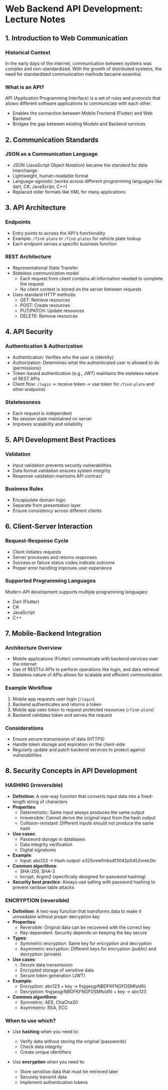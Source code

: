 # Web Backend API Development: Lecture Notes

## 1. Introduction to Web Communication

### Historical Context
In the early days of the internet, communication between systems was complex and non-standardized. 
With the growth of distributed systems, the need for standardized communication methods became essential.

### What is an API?
API (Application Programming Interface) is a set of rules and protocols that allows different software applications to communicate with each other.
- Enables the connection between Mobile Frontend (Flutter) and Web Backend
- Bridges the gap between existing Models and Backend services

## 2. Communication Standards

### JSON as a Communication Language
- JSON (JavaScript Object Notation) became the standard for data interchange
- Lightweight, human-readable format
- Language-agnostic (works across different programming languages like dart, C#, JavaScript, C++)
- Replaced older formats like XML for many applications

## 3. API Architecture

### Endpoints
- Entry points to access the API's functionality
- Example: `/find-plate` or `/find-plates` for vehicle plate lookup
- Each endpoint serves a specific business function

### REST Architecture
- Representational State Transfer
- Stateless communication model
  - Each request from client contains all information needed to complete the request
  - No client context is stored on the server between requests
- Uses standard HTTP methods:
  - GET: Retrieve resources
  - POST: Create resources
  - PUT/PATCH: Update resources
  - DELETE: Remove resources

## 4. API Security

### Authentication & Authorization
- Authentication: Verifies who the user is (identity)
- Authorization: Determines what the authenticated user is allowed to do (permissions)
- Token-based authentication (e.g., JWT) maintains the stateless nature of REST APIs
- Client flow: `/login` → receive token → use token for `/find-plate` and other endpoints

### Statelessness
- Each request is independent
- No session state maintained on server
- Improves scalability and reliability

## 5. API Development Best Practices

### Validation
- Input validation prevents security vulnerabilities
- Data format validation ensures system integrity
- Response validation maintains API contract

### Business Rules
- Encapsulate domain logic
- Separate from presentation layer
- Ensure consistency across different clients

## 6. Client-Server Interaction

### Request-Response Cycle
- Client initiates requests
- Server processes and returns responses
- Success or failure status codes indicate outcome
- Proper error handling improves user experience

### Supported Programming Languages
Modern API development supports multiple programming languages:
- Dart (Flutter)
- C#
- JavaScript
- C++

## 7. Mobile-Backend Integration

### Architecture Overview
- Mobile applications (Flutter) communicate with backend services over the internet
- Use of RESTful APIs to perform operations like login, and data retrieval
- Stateless nature of APIs allows for scalable and efficient communication

### Example Workflow
1. Mobile app requests user login (`/login`)
2. Backend authenticates and returns a token
3. Mobile app uses token to request protected resources (`/find-plate`)
4. Backend validates token and serves the request

### Considerations
- Ensure secure transmission of data (HTTPS)
- Handle token storage and expiration on the client-side
- Regularly update and patch backend services to protect against vulnerabilities

## 8. Security Concepts in API Development

### HASHING (irreversible)
- **Definition**: A one-way function that converts input data into a fixed-length string of characters
- **Properties**:
  - Deterministic: Same input always produces the same output
  - Irreversible: Cannot derive the original input from the hash output
  - Collision-resistant: Different inputs should not produce the same hash
- **Use cases**:
  - Password storage in databases
  - Data integrity verification
  - Digital signatures
- **Example**:
  - Input: abc123 → Hash output: e325ırewfmksdf3042p5452vrek2kr
- **Common algorithms**:
  - SHA-256, SHA-3
  - bcrypt, Argon2 (specifically designed for password hashing)
- **Security best practice**: Always use salting with password hashing to prevent rainbow table attacks

### ENCRYPTION (reversible)
- **Definition**: A two-way function that transforms data to make it unreadable without proper decryption key
- **Properties**:
  - Reversible: Original data can be recovered with the correct key
  - Key-dependent: Security depends on keeping the key secure
- **Types**:
  - Symmetric encryption: Same key for encryption and decryption
  - Asymmetric encryption: Different keys for encryption (public) and decryption (private)
- **Use cases**:
  - Secure data transmission
  - Encrypted storage of sensitive data
  - Secure token generation (JWT)
- **Example**:
  - Encryption: abc123 + key → fngşesgrNBDFKFNGFDSMfsldfö
  - Decryption: fngşesgrNBDFKFNGFDSMfsldfö + key → abc123
- **Common algorithms**:
  - Symmetric: AES, ChaCha20
  - Asymmetric: RSA, ECC

### When to use which?
- Use **hashing** when you need to:
  - Verify data without storing the original (passwords)
  - Check data integrity
  - Create unique identifiers

- Use **encryption** when you need to:
  - Store sensitive data that must be retrieved later
  - Securely transmit data
  - Implement authentication tokens

